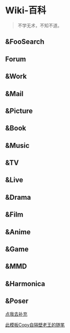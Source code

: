 # Wiki-百科 #
>不学无术，不知不道。

## &FooSearch ##
<LinkRow :list="[
    {
            title: 'Wiki',
            icon: '/lulalaBlog/img/wiki/Wikipedia.png',
            des: 'Wiki-自由的百科全书',
            links: 'https://www.wikipedia.org/'
    },{
          title: 'Baidu',
          icon: '/lulalaBlog/img/wiki/Baidu.png',
          des: '全球最大的中文搜索引擎',
          links: 'https://www.baidu.com/'
    }, {
          title: 'Bing',
          icon: '/lulalaBlog/img/wiki/bing.png',
          des: '微软搜索引擎',
          links: 'https://cn.bing.com/'
    },  {
          title: '设计导航大全',
          icon: '/lulalaBlog/img/wiki/shejidaren.png',
          des: '默认',
          links: 'http://hao.shejidaren.com/'
    },{
          title: '龙轩导航',
          icon: '/lulalaBlog/img/wiki/ilxdh.png',
          des: '默认',
          links: 'http://ilxdh.com/'
    },{
          title: '小森林',
          icon: '/lulalaBlog/img/wiki/default.png',
          des: '默认',
          links: 'http://hao.xsldh.com/search'
    },{
          title: '盘多多',
          icon: '/lulalaBlog/img/wiki/default.png',
          des: '默认',
          links: 'http://www.panduoduo.net/'
    }
]"></LinkRow>
## Forum ##
<LinkRow :list="[
   {
          title: '知乎',
          icon: '/lulalaBlog/img/wiki/default.png',
          des: '默认',
          links: 'https://www.zhihu.com/'
   },  {
          title: '贴吧',
          icon: '/lulalaBlog/img/wiki/default.png',
          des: '默认',
          links: 'https://tieba.baidu.com/'
   }, {
          title: '豆瓣',
          icon: '/lulalaBlog/img/wiki/default.png',
          des: '默认',
          links: 'https://www.douban.com/'
   },{
          title: '微博',
          icon: '/lulalaBlog/img/wiki/default.png',
          des: '默认',
          links: 'https://weibo.com/'
   },{
          title: 'GitHub',
          icon: '/lulalaBlog/img/wiki/default.png',
          des: '默认',
          links: 'https://github.com/explore'
   },{
          title: '掘金',
          icon: '/lulalaBlog/img/wiki/default.png',
          des: '默认',
          links: 'https://juejin.im/'
   },{
          title: 'CSDN',
          icon: '/lulalaBlog/img/wiki/default.png',
          des: '默认',
          links: 'https://www.csdn.net/'
   },{
          title: 'segmentfault',
          icon: '/lulalaBlog/img/wiki/default.png',
          des: '默认',
          links: 'https://segmentfault.com/'
   },{
          title: '2ch',
          icon: '/lulalaBlog/img/wiki/default.png',
          des: '默认',
          links: 'http://2chcn.com/'
   }
]"></LinkRow>
## &Work ##
<LinkRow :list="[
    {
        title: 'UZER.ME',
        icon: '/lulalaBlog/img/wiki/default.png',
        des: '在线办公',
        links: 'https://uzer.me/'
    },
]"></LinkRow>
## &Mail ##
<LinkRow :list="[
    {
        title: '网易163',
        icon: '/lulalaBlog/img/wiki/default.png',
        des: '默认',
        links: 'https://mail.163.com/'
    }, {
        title: '网易企业邮箱',
        icon: '/lulalaBlog/img/wiki/default.png',
        des: '默认',
        links: 'https://qiye.163.com/'
    }, {
        title: '新浪邮箱',
        icon: '/lulalaBlog/img/wiki/default.png',
        des: '默认',
        links: 'http://mail.sina.com.cn'
    }, {
        title: 'QQ邮箱',
        icon: '/lulalaBlog/img/wiki/default.png',
        des: '默认',
        links: 'https://mail.qq.com/'
    }, {
        title: 'OutLook',
        icon: '/lulalaBlog/img/wiki/default.png',
        des: '默认',
        links: 'https://outlook.live.com/mail/'
    },{
        title: 'GMail',
        icon: '/lulalaBlog/img/wiki/default.png',
        des: '默认',
        links: 'https://mail.google.com/mail'
    },
]"></LinkRow>

## &Picture ##
<LinkRow :list="[
    {
        title: 'pixiv',
        icon: '/lulalaBlog/img/wiki/default.png',
        des: '默认',
         links: 'http://www.pixiv.net/'
    },  {
        title: 'Iconfont',
        icon: '/lulalaBlog/img/wiki/default.png',
        des: '阿里巴巴矢量图标库',
         links: 'http://iconfont.cn/collections/index?spm=a313x.7781069.1998910419.4&type=1'
    }, {
        title: 'Font Awesome',
        icon: '/lulalaBlog/img/wiki/default.png',
        des: '图标库',
         links: 'http://www.fontawesome.com.cn/faicons/'
    },  {
        title: 'IcoMoon',
        icon: '/lulalaBlog/img/wiki/default.png',
        des: 'Icon Font',
         links: 'https://icomoon.io/app/#/select'
    },  {
        title: 'Vectorizer',
        icon: '/lulalaBlog/img/wiki/default.png',
        des: 'SVG转换',
         links: 'https://www.vectorizer.io/'
    },  {
        title: 'Button Generator',
        icon: '/lulalaBlog/img/wiki/default.png',
        des: 'CSS Button Generator',
         links: 'https://www.bestcssbuttongenerator.com/#/38'
    },  {
        title: 'Favicon',
        icon: '/lulalaBlog/img/wiki/default.png',
        des: 'ICO制作',
         links: 'http://www.faviconico.org/'
    },  {
        title: 'Loading',
        icon: '/lulalaBlog/img/wiki/default.png',
        des: '动态图生成器',
         links: 'https://loading.io/'
    }, {
       title: 'SIOE',
       icon: '/lulalaBlog/img/wiki/default.png',
       des: '新晴工具',
        links: 'https://www.sioe.cn/'
   },{
        title: 'Abyss',
        icon: '/lulalaBlog/img/wiki/default.png',
        des: '默认',
         links: 'https://wall.alphacoders.com/'
    }, {
        title: '彼岸',
        icon: '/lulalaBlog/img/wiki/default.png',
        des: '默认',
         links: 'http://pic.netbian.com/'
    }, {
        title: '720云',
        icon: '/lulalaBlog/img/wiki/default.png',
        des: '默认',
         links: 'https://720yun.com/'
    }, {
        title: '500px',
        icon: '/lulalaBlog/img/wiki/default.png',
        des: '默认',
         links: 'https://500px.com/'
    }, {
        title: 'GIPHY',
        icon: '/lulalaBlog/img/wiki/default.png',
        des: '默认',
         links: 'https://giphy.com/'
    }, {
        title: 'wallhaven',
        icon: '/lulalaBlog/img/wiki/default.png',
        des: '默认',
         links: 'https://alpha.wallhaven.cc/forums'
    },{
        title: '千图网',
        icon: '/lulalaBlog/img/wiki/default.png',
        des: '默认',
        links: 'http://www.58pic.com/'
    },{
        title: '千库网',
        icon: '/lulalaBlog/img/wiki/default.png',
        des: '默认',
        links: 'http://588ku.com/'
    },{
        title: '花瓣',
        icon: '/lulalaBlog/img/wiki/default.png',
        des: '默认',
        links: 'http://huaban.com/pins/925818491/'
    },{
        title: '魔工坊',
        icon: '/lulalaBlog/img/wiki/default.png',
        des: '默认',
        links: 'http://www.mooban.cn/'
    }
]"></LinkRow>
## &Book ##
<LinkRow :list="[
    {
              title: '学术网站大全',
              icon: '/lulalaBlog/img/wiki/default.png',
              des: '默认',
              links: 'http://dir.cnki.net/'
    }, {
              title: 'Blah',
              icon: '/lulalaBlog/img/wiki/default.png',
              des: '默认',
              links: 'http://blah.me/category/14'
    }, {
              title: 'Issuu',
              icon: '/lulalaBlog/img/wiki/default.png',
              des: '默认',
              links: 'https://issuu.com/'
    }
]"></LinkRow>
## &Music ##
<LinkRow :list="[
    {
              title: '网易云音乐',
              icon: '/lulalaBlog/img/wiki/default.png',
              des: '默认',
              links: 'https://music.163.com/#'
    },{
              title: 'QQ音乐',
              icon: '/lulalaBlog/img/wiki/default.png',
              des: '默认',
              links: 'https://y.qq.com/'
    },{
              title: '5Sing',
              icon: '/lulalaBlog/img/wiki/default.png',
              des: '默认',
              links: 'http://5sing.kugou.com/index.html'
    },{
              title: 'Echo',
              icon: '/lulalaBlog/img/wiki/default.png',
              des: '默认',
              links: 'http://www.app-echo.com/#/'
    },{
              title: 'Listen1',
              icon: '/lulalaBlog/img/wiki/default.png',
              des: '默认',
              links: 'http://listen1.github.io/listen1/'
    },{
              title: '墨灵音乐',
              icon: '/lulalaBlog/img/wiki/default.png',
              des: '默认',
              links: 'https://music.mli.im/vip.music?v=5.0'
    },{
              title: 'Snaptubeapp',
              icon: '/lulalaBlog/img/wiki/default.png',
              des: '默认',
              links: 'https://www.snaptubeapp.com/zh/'
    }
]"></LinkRow>
## &TV ##
<LinkRow :list="[
    {
              title: '优酷视频',
              icon: '/lulalaBlog/img/wiki/default.png',
              des: '默认',
              links: 'http://www.youku.com/'
    },{
              title: '腾讯视频',
              icon: '/lulalaBlog/img/wiki/default.png',
              des: '默认',
              links: 'https://v.qq.com/'
    },{
              title: '爱奇艺',
              icon: '/lulalaBlog/img/wiki/default.png',
              des: '默认',
              links: 'http://www.iqiyi.com/'
    },{
              title: 'PPTV聚力',
              icon: '/lulalaBlog/img/wiki/default.png',
              des: '默认',
              links: 'http://www.pptv.com/'
    },{
              title: 'PPS影音',
              icon: '/lulalaBlog/img/wiki/default.png',
              des: '默认',
              links: 'http://www.le.com/'
    },{
              title: '土豆',
              icon: '/lulalaBlog/img/wiki/default.png',
              des: '默认',
              links: 'http://www.tudou.com/'
    },{
              title: '酷6网',
              icon: '/lulalaBlog/img/wiki/default.png',
              des: '默认',
              links: 'https://www.ku6.com/index'
    },{
              title: '56网',
              icon: '/lulalaBlog/img/wiki/default.png',
              des: '默认',
              links: 'http://www.56.com/'
    },{
              title: '直播源-3000',
              icon: '/lulalaBlog/img/wiki/default.png',
              des: '默认',
              links: 'https://www.52pojie.cn/forum.php?mod=viewthread&tid=767478&page=1'
    },
]"></LinkRow>
## &Live ##
<LinkRow :list="[
    {
              title: '斗鱼直播',
              icon: '/lulalaBlog/img/wiki/default.png',
              des: '默认',
              links: 'https://www.douyu.com/directory'
    }, {
              title: '虎牙直播',
              icon: '/lulalaBlog/img/wiki/default.png',
              des: '默认',
              links: 'http://www.huya.com/g'
    }, {
              title: '熊猫直播',
              icon: '/lulalaBlog/img/wiki/default.png',
              des: '默认',
              links: 'https://www.panda.tv/cate'
    }, {
              title: '战旗直播',
              icon: '/lulalaBlog/img/wiki/default.png',
              des: '默认',
              links: 'http://www.zhanqi.tv/lives'
    }, {
              title: '龙珠直播',
              icon: '/lulalaBlog/img/wiki/default.png',
              des: '默认',
              links: 'http://longzhu.com/games/'
    },{
              title: 'SHOWROOM',
              icon: '/lulalaBlog/img/wiki/default.png',
              des: '默认',
              links: 'https://www.showroom-live.com/'
    }
]"></LinkRow>
## &Drama ##
<LinkRow :list="[
    {
              title: '人人影视',
              icon: '/lulalaBlog/img/wiki/default.png',
              des: '默认',
              links: 'http://www.yyets.com/'
    },{
              title: '日剧站',
              icon: '/lulalaBlog/img/wiki/default.png',
              des: '默认',
              links: 'http://www.zhuixinfan.com/main.php'
    },{
              title: '美剧天堂',
              icon: '/lulalaBlog/img/wiki/default.png',
              des: '默认',
              links: 'https://www.meijutt.com/'
    },{
              title: '592美剧',
              icon: '/lulalaBlog/img/wiki/default.png',
              des: '默认',
              links: 'http://www.592meiju.com/'
    }
]"></LinkRow>
## &Film ##
<LinkRow :list="[
    {
              title: 'BT吧',
              icon: '/lulalaBlog/img/wiki/default.png',
              des: '默认',
              links: 'http://www.btba.cc/'
    }, {
              title: '猫咪天堂',
              icon: '/lulalaBlog/img/wiki/default.png',
              des: '默认',
              links: 'http://mmtt67.com/'
    }, {
              title: '电影天堂',
              icon: '/lulalaBlog/img/wiki/default.png',
              des: '默认',
              links: 'https://www.dytt8.net/'
    }, {
              title: '硕鼠FLVCD',
              icon: '/lulalaBlog/img/wiki/default.png',
              des: '默认',
              links: 'http://www.flvcd.com/'
    }, {
              title: '中国高清论坛',
              icon: '/lulalaBlog/img/wiki/default.png',
              des: '默认',
              links: 'http://www.85lou.com/forum.php'
    }, {
              title: '电影吧',
              icon: '/lulalaBlog/img/wiki/default.png',
              des: '默认',
              links: 'https://www.dianyingbar.com/'
    }
]"></LinkRow>
## &Anime ##
<LinkRow :list="[
    {
              title: 'AcFun',
              icon: '/lulalaBlog/img/wiki/default.png',
              des: '默认',
              links: 'http://www.acfun.cn/'
    }, {
              title: 'bilibili',
              icon: '/lulalaBlog/img/wiki/default.png',
              des: '默认',
              links: 'https://www.bilibili.com/'
    }, {
              title: 'bilibili唧唧',
              icon: '/lulalaBlog/img/wiki/default.png',
              des: '默认',
              links: 'https://www.jijidown.com/'
    }, {
              title: 'bangumi',
              icon: '/lulalaBlog/img/wiki/default.png',
              des: '默认',
              links: 'http://bangumi.tv/'
    }, {
              title: '简单动漫',
              icon: '/lulalaBlog/img/wiki/default.png',
              des: '默认',
              links: 'https://www.36dm.com/'
    }, {
              title: '776动漫',
              icon: '/lulalaBlog/img/wiki/default.png',
              des: '默认',
              links: 'https://www.776dm.com/'
    },
]"></LinkRow>
## &Game ##
<LinkRow :list="[
    {
              title: '3DMGAME',
              icon: '/lulalaBlog/img/wiki/default.png',
              des: '默认',
              links: 'http://www.3dmgame.com'
    },{
              title: '游民星空',
              icon: '/lulalaBlog/img/wiki/default.png',
              des: '默认',
              links: 'http://www.gamersky.com'
    },{
              title: '游侠网',
              icon: '/lulalaBlog/img/wiki/default.png',
              des: '默认',
              links: 'http://www.ali213.net/'
    },{
              title: '机核',
              icon: '/lulalaBlog/img/wiki/default.png',
              des: '默认',
              links: 'https://www.gcores.com/'
    },{
              title: '希望之地',
              icon: '/lulalaBlog/img/wiki/default.png',
              des: '默认',
              links: 'http://www.cc8.cc/'
    },{
              title: 'Gad',
              icon: '/lulalaBlog/img/wiki/default.png',
              des: '腾讯游戏开发者平台',
              links: 'http://gad.qq.com/'
    },
]"></LinkRow>
## &MMD ##
<LinkRow :list="[
    {
              title: 'BowlRoll',
              icon: '/lulalaBlog/img/wiki/default.png',
              des: '默认',
              links: 'https://bowlroll.net/'
    },  {
              title: 'DeviantArt',
              icon: '/lulalaBlog/img/wiki/default.png',
              des: '默认',
              links: 'https://www.deviantart.com/'
    },  {
              title: 'Vocadb',
              icon: '/lulalaBlog/img/wiki/default.png',
              des: '默认',
              links: 'https://vocadb.net/'
    }
]"></LinkRow>
## &Harmonica ##
<LinkRow :list="[
    {
              title: 'MoeJE☆自由神社',
              icon: '/lulalaBlog/img/wiki/default.png',
              des: 'Justice_Eternal曲谱',
              links: 'http://www.moeje.org/'
    },{
              title: '口琴谱网',
              icon: '/lulalaBlog/img/wiki/default.png',
              des: '口琴谱网',
              links: 'http://www.kouqp.com/'
    }
]"></LinkRow>
## &Poser ##
<LinkRow :list="[
    {
              title: '100秒分享',
              icon: '/lulalaBlog/img/wiki/default.png',
              des: '一些鸡肋分享',
              links: 'http://ybmfx.com/'
    },{
              title: 'BadiduHelp',
              icon: '/lulalaBlog/img/wiki/baiduHelp.png',
              des: '让我帮你百度一下',
              links: 'http://baidu.apphb.com/'
    },{
              title: 'Cyberthreat',
              icon: '/lulalaBlog/img/wiki/hacker.png',
              des: '全球暗网黑客战画面网页',
              links: 'https://cybermap.kaspersky.com/'
    },{
              title: 'Breathingearth',
              icon: '/lulalaBlog/img/wiki/earth.png',
              des: '地球上的生死记录',
              links: 'http://www.breathingearth.net/'
    }
]"></LinkRow>

[点我去补充](https://github.com/Mulander-J/lulalaBlog/blob/master/LinkPackage/Wiki.md)

[此模板Copy自隔壁老王的随笔](https://dojay.cn/resource/)